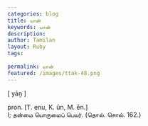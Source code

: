 ```yaml
---
categories: blog
title: யான்
keywords: யான்
description: 
author: Tamilan
layout: Ruby
tags: 
 
permalink: யான்
featured: /images/ttak-48.png
---
```

  
[ yāṉ ]  
  
pron. [T. enu, K. ūn, M. ēn.]  
I; தன்மை யொருமைப் பெயர். (தொல். சொல். 162.)